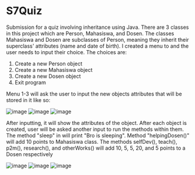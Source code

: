 # S7Quiz
Submission for a quiz involving inheritance using Java. There are 3 classes in this project which are Person, Mahasiswa, and Dosen. The classes Mahasiswa and Dosen are subclasses of Person, meaning they inherit their superclass' attributes (name and date of birth). I created a menu to and the user needs to input their choice. The choices are:

  1. Create a new Person object
  2. Create a new Mahasiswa object
  3. Create a new Dosen object
  4. Exit program

Menu 1-3 will ask the user to input the new objects attributes that will be stored in it like so:

![image](https://user-images.githubusercontent.com/91313923/229794472-42fbaf1e-8d28-4898-8da5-d1fea736414c.png)
![image](https://user-images.githubusercontent.com/91313923/229794618-752f8029-3f78-4ecf-a40d-540bde55b926.png)
![image](https://user-images.githubusercontent.com/91313923/229799084-9cef6304-053b-4347-a661-0a27c3c6a82a.png)

After inputting, it will show the attributes of the object.
After each object is created, user will be asked another input to run the methods within them. The method "sleep" in will print "Bro is sleeping". Method "helpingDosen()" will add 10 points to Mahasiswa class. The methods selfDev(), teach(), p2m(), research(), and otherWorks() will add 10, 5, 5, 20, and 5 points to a Dosen respectively

![image](https://user-images.githubusercontent.com/91313923/229800461-b2bd04cd-6ddb-4275-a444-4c604f73a82b.png)
![image](https://user-images.githubusercontent.com/91313923/229801257-63c6a304-32e4-4cde-b907-23b1856a3133.png)
![image](https://user-images.githubusercontent.com/91313923/229802552-8350b50c-ca54-4b9a-b68b-4e67e2844470.png)

